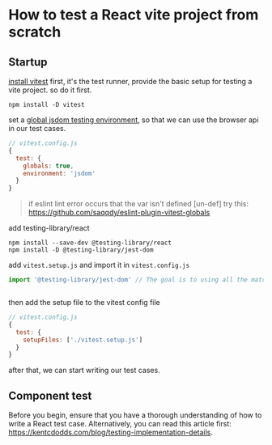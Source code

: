 # How to test a React vite project from scratch

## Startup

[install vitest](https://vitest.dev/guide/) first, it's the test runner, provide the basic setup for testing a vite project. so do it first.

```shell
npm install -D vitest
```

set a [global jsdom testing environment](https://vitest.dev/config/#environment), so that we can use the browser api in our test cases.

```javascript
// vitest.config.js
{
  test: {
    globals: true,
    environment: 'jsdom'
  }
}
```

> if eslint lint error occurs that the var isn't defined [un-def]
> try this: https://github.com/saqqdy/eslint-plugin-vitest-globals


add testing-library/react

```shell
npm install --save-dev @testing-library/react
npm install -D @testing-library/jest-dom
```

add `vitest.setup.js` and import it in `vitest.config.js`

```javascript
import '@testing-library/jest-dom' // The goal is to using all the matchers from jest-dom
```

```javascript
```
then add the setup file to the vitest config file

```javascript
// vitest.config.js
{
  test: {
    setupFiles: ['./vitest.setup.js']
  }
}
```
after that, we can start writing our test cases.

## Component test

Before you begin, ensure that you have a thorough understanding of how to write a React test case. Alternatively, you can read this article first: <https://kentcdodds.com/blog/testing-implementation-details>.
